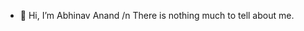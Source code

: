 - 👋 Hi, I’m Abhinav Anand /n
There is nothing much to tell about me. 
<!---
abhinavanand-fed/abhinavanand-fed is a ✨ special ✨ repository because its `README.md` (this file) appears on your GitHub profile.
You can click the Preview link to take a look at your changes.
--->
